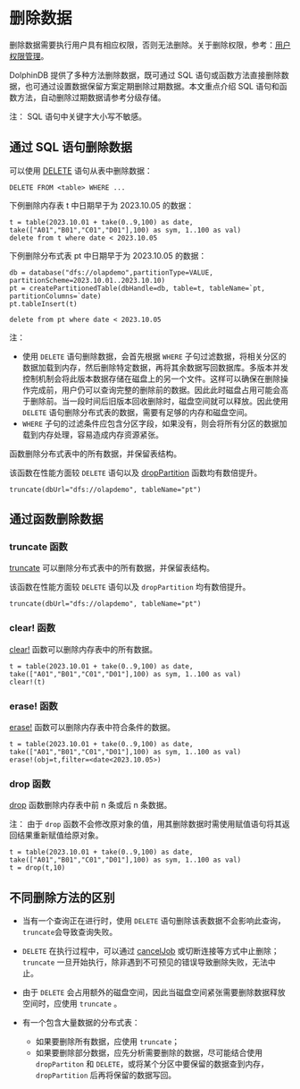# 删除数据

删除数据需要执行用户具有相应权限，否则无法删除。关于删除权限，参考：[用户权限管理](../../tutorials/ACL_and_Security.md)。

DolphinDB 提供了多种方法删除数据，既可通过 SQL 语句或函数方法直接删除数据，也可通过设置数据保留方案定期删除过期数据。本文重点介绍 SQL
语句和函数方法，自动删除过期数据请参考分级存储。

注： SQL 语句中关键字大小写不敏感。

## 通过 SQL 语句删除数据

可以使用 [DELETE](../../progr/sql/delete.dita) 语句从表中删除数据：

```
DELETE FROM <table> WHERE ...
```

下例删除内存表 t 中日期早于为 2023.10.05 的数据：

```
t = table(2023.10.01 + take(0..9,100) as date, take(["A01","B01","C01","D01"],100) as sym, 1..100 as val)
delete from t where date < 2023.10.05
```

下例删除分布式表 pt 中日期早于为 2023.10.05 的数据：

```
db = database("dfs://olapdemo",partitionType=VALUE, partitionScheme=2023.10.01..2023.10.10)
pt = createPartitionedTable(dbHandle=db, table=t, tableName=`pt, partitionColumns=`date)
pt.tableInsert(t)

delete from pt where date < 2023.10.05
```

注：

* 使用 `DELETE` 语句删除数据，会首先根据 `WHERE`
  子句过滤数据，将相关分区的数据加载到内存，然后删除特定数据，再将其余数据写回数据库。多版本并发控制机制会将此版本数据存储在磁盘上的另一个文件。这样可以确保在删除操作完成前，用户仍可以查询完整的删除前的数据。因此此时磁盘占用可能会高于删除前。当一段时间后旧版本回收删除时，磁盘空间就可以释放。因此使用
  `DELETE` 语句删除分布式表的数据，需要有足够的内存和磁盘空间。
* `WHERE`
  子句的过滤条件应包含分区字段，如果没有，则会将所有分区的数据加载到内存处理，容易造成内存资源紧张。

函数删除分布式表中的所有数据，并保留表结构。

该函数在性能方面较 `DELETE` 语句以及 [dropPartition](../../funcs/t/truncate.md) 函数均有数倍提升。

```
truncate(dbUrl="dfs://olapdemo", tableName="pt")
```

## 通过函数删除数据

### truncate 函数

[truncate](../../funcs/t/truncate.md)
可以删除分布式表中的所有数据，并保留表结构。

该函数在性能方面较 `DELETE` 语句以及 `dropPartition`
均有数倍提升。

```
truncate(dbUrl="dfs://olapdemo", tableName="pt")
```

### clear! 函数

[clear!](../../funcs/c/clear_.md)
函数可以删除内存表中的所有数据。

```
t = table(2023.10.01 + take(0..9,100) as date, take(["A01","B01","C01","D01"],100) as sym, 1..100 as val)
clear!(t)
```

### erase! 函数

[erase!](../../funcs/e/erase_.md)
函数可以删除内存表中符合条件的数据。

```
t = table(2023.10.01 + take(0..9,100) as date, take(["A01","B01","C01","D01"],100) as sym, 1..100 as val)
erase!(obj=t,filter=<date<2023.10.05>)
```

### drop 函数

[drop](../../funcs/d/drop.md) 函数删除内存表中前 n 条或后 n 条数据。

注： 由于 `drop`
函数不会修改原对象的值，用其删除数据时需使用赋值语句将其返回结果重新赋值给原对象。

```
t = table(2023.10.01 + take(0..9,100) as date, take(["A01","B01","C01","D01"],100) as sym, 1..100 as val)
t = drop(t,10)
```

## 不同删除方法的区别

* 当有一个查询正在进行时，使用 `DELETE`
  语句删除该表数据不会影响此查询，`truncate`会导致查询失败。
* `DELETE` 在执行过程中，可以通过 [cancelJob](../../funcs/c/cancelJob.dita) 或切断连接等方式中止删除；`truncate`
  一旦开始执行，除非遇到不可预见的错误导致删除失败，无法中止。
* 由于 `DELETE` 会占用额外的磁盘空间，因此当磁盘空间紧张需要删除数据释放空间时，应使用
  `truncate` 。
* 有一个包含大量数据的分布式表：

  + 如果要删除所有数据，应使用 `truncate`；
  + 如果要删除部分数据，应先分析需要删除的数据，尽可能结合使用 `dropPartiton` 和
    `DELETE`，或将某个分区中要保留的数据查到内存，`dropPartition`
    后再将保留的数据写回。

